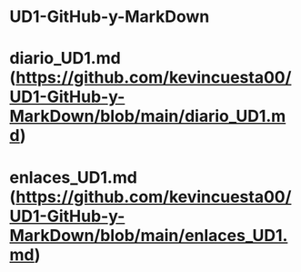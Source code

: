# UD1-GitHub-y-MarkDown
# diario_UD1.md (https://github.com/kevincuesta00/UD1-GitHub-y-MarkDown/blob/main/diario_UD1.md)
# enlaces_UD1.md (https://github.com/kevincuesta00/UD1-GitHub-y-MarkDown/blob/main/enlaces_UD1.md)
